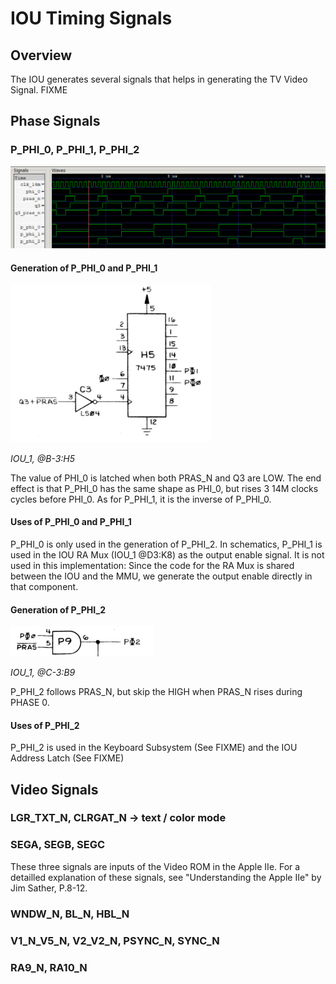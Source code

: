 # IOU Timing Signals

## Overview

The IOU generates several signals that helps in generating the TV Video Signal. FIXME

## Phase Signals

### P_PHI_0, P_PHI_1, P_PHI_2

<img src="/resources/P_PHI_0_1_2_Trace.png" style="width: 1325px"/>

#### Generation of P_PHI_0 and P_PHI_1
<a align="center" href="/Schematics/IOU_1.jpg">
    <img src="/resources/P_PHI_0_1.png" style="width: 320px"/>
</a>
<p><i>IOU_1, @B-3:H5</i></p>

The value of PHI_0 is latched when both PRAS_N and Q3 are LOW. The end effect is that P_PHI_0 has the same shape as PHI_0, but rises 3 14M clocks cycles before PHI_0. As for P_PHI_1, it is the inverse of P_PHI_0.

#### Uses of P_PHI_0 and P_PHI_1

P_PHI_0 is only used in the generation of P_PHI_2. In schematics, P_PHI_1 is used in the IOU RA Mux (IOU_1 @D3:K8) as the output enable signal. It is not used in this implementation: Since the code for the RA Mux is shared between the IOU and the MMU, we generate the output enable directly in that component.

#### Generation of P_PHI_2

<a align="center" href="/Schematics/IOU_1.jpg">
    <img src="/resources/P_PHI_2.png" style="width: 230px"/>
</a>
<p><i>IOU_1, @C-3:B9</i></p>


P_PHI_2 follows PRAS_N, but skip the HIGH when PRAS_N rises during PHASE 0.

#### Uses of P_PHI_2

P_PHI_2 is used in the Keyboard Subsystem (See FIXME) and the IOU Address Latch (See FIXME)

## Video Signals

### LGR_TXT_N, CLRGAT_N -> text / color mode

### SEGA, SEGB, SEGC

These three signals are inputs of the Video ROM in the Apple IIe. For a detailled explanation of these signals, see "Understanding the Apple IIe" by Jim Sather, P.8-12.


### WNDW_N, BL_N, HBL_N

### V1_N_V5_N, V2_V2_N, PSYNC_N, SYNC_N

### RA9_N, RA10_N


